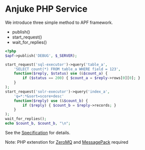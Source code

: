 Anjuke PHP Service
==================

We introduce three simple method to APF framework.

- publish()
- start_request()
- wait_for_replies()

```php
<?php
$apf->publish('DEBUG', $_SERVER);

start_request('sql-executor')->query('table_a',
    'SELECT count(*) FROM table_a WHERE field = 123',
    function($reply, $status) use (&$count_a) {
        if ($status == 200) { $count_a = $reply->rows[0][0]; }
    }
);
start_request('solr-executor')->query('index_a',
    'q=*:*&sort=score+desc'
    function($reply) use (&$count_b) {
        if ($reply) { $count_b = $reply->records; }
    }
);
wait_for_replies();
echo $count_b, $count_b, "\n";
```

See the [Specification][spec] for details.

Note: PHP extenstion for [ZeroMQ][zeromq] and [MessagePack][msgpack] required

[spec]: https://github.com/anjuke/aps/blob/master/doc/aps-spec.asciidoc
[zeromq]: http://www.zeromq.org/
[msgpack]: http://msgpack.org/
